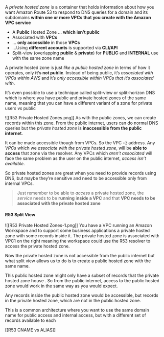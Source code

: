 A *private hosted zone* is a container that holds information about how you want Amazon Route 53 to respond to DNS queries for a domain and its subdomains **within one or more VPCs that you create with the Amazon VPC service**
- A **Public** Hosted Zone … **which isn’t public**
- Associated with **VPCs**
- … **only accessible** in those **VPCs**
- …Using **different accounts** is supported via **CLI/API**
- Split-view (overlapping **public** & **private**) for **PUBLIC** and **INTERNAL** use with the same zone name

A private hosted zone is just *like a public hosted zone* in terms of how it operates, only **it’s not public**. Instead of being public, it’s *associated with VPCs within AWS* and it’s *only* *accessible within VPCs that it’s associated with*.

It’s even possible to use a technique called split-view or split-horizon DNS which is where you have public and private hosted zones of the same name, meaning that you can have a different variant of a zone for private users vs public

![[R53 Private Hosted Zones.png]]
As with the public zones, we can create records within this zone. From the public internet, users can do normal DNS queries but the *private hosted zone* is **inaccessible from the public internet**.

It can be made accessible though from VPCs. So the VPC `+2` address. Any *VPCs* which we *associate with the private hosted zone*, will be **able to access** that zone via the resolver. Any VPCs which *aren’t associated* will face the same problem as the user on the public internet, *access isn’t available*.

So private hosted zones are great when you need to provide records using DNS, but maybe they’re sensitive and need to be accessible only from internal VPCs.

> Just remember to be able to *access* a private hosted zone, the *service* needs to be **running inside a VPC** and that **VPC needs to be associated with the private hosted zone**

#### R53 Split View
![[R53 Private Hosted Zones-1.png]]
You have a VPC running an Amazon Workspace and to support some business applications a private hosted zone with some records inside it. The private hosted zone is associated with VPC1 on the right meaning the workspace could use the R53 resolver to access the private hosted zone.

Now the private hosted zone is not accessible from the public internet but what split view allows us to do is to create a public hosted zone with the same name.

This public hosted zone might only have a subset of records that the private hosted zone house . So from the public internet, access to the public hosted zone would work in the same way as you would expect.

Any records inside the public hosted zone would be accessible, but records in the private hosted zone, which are not in the public hosted zone.

This is a common architecture where you want to use the same domain name for public access and internal access, but with a different set of records available to each

[[R53 CNAME vs ALIAS]]